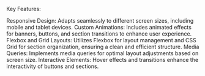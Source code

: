 Key Features:

Responsive Design: Adapts seamlessly to different screen sizes, including mobile and tablet devices.
Custom Animations: Includes animated effects for banners, buttons, and section transitions to enhance user experience.
Flexbox and Grid Layouts: Utilizes Flexbox for layout management and CSS Grid for section organization, ensuring a clean and efficient structure.
Media Queries: Implements media queries for optimal layout adjustments based on screen size.
Interactive Elements: Hover effects and transitions enhance the interactivity of buttons and sections.
